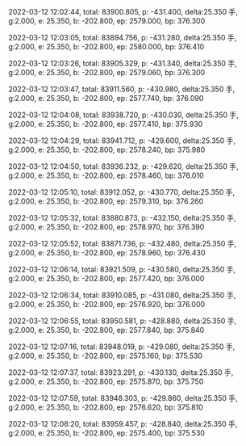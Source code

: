 2022-03-12 12:02:44, total: 83900.805, p: -431.400, delta:25.350 手, g:2.000, e: 25.350, b: -202.800, ep: 2579.000, bp: 376.300

2022-03-12 12:03:05, total: 83894.756, p: -431.280, delta:25.350 手, g:2.000, e: 25.350, b: -202.800, ep: 2580.000, bp: 376.410

2022-03-12 12:03:26, total: 83905.329, p: -431.340, delta:25.350 手, g:2.000, e: 25.350, b: -202.800, ep: 2579.060, bp: 376.300

2022-03-12 12:03:47, total: 83911.560, p: -430.980, delta:25.350 手, g:2.000, e: 25.350, b: -202.800, ep: 2577.740, bp: 376.090

2022-03-12 12:04:08, total: 83938.720, p: -430.030, delta:25.350 手, g:2.000, e: 25.350, b: -202.800, ep: 2577.410, bp: 375.930

2022-03-12 12:04:29, total: 83941.712, p: -429.600, delta:25.350 手, g:2.000, e: 25.350, b: -202.800, ep: 2578.240, bp: 375.980

2022-03-12 12:04:50, total: 83936.232, p: -429.620, delta:25.350 手, g:2.000, e: 25.350, b: -202.800, ep: 2578.460, bp: 376.010

2022-03-12 12:05:10, total: 83912.052, p: -430.770, delta:25.350 手, g:2.000, e: 25.350, b: -202.800, ep: 2579.310, bp: 376.260

2022-03-12 12:05:32, total: 83880.873, p: -432.150, delta:25.350 手, g:2.000, e: 25.350, b: -202.800, ep: 2578.970, bp: 376.390

2022-03-12 12:05:52, total: 83871.736, p: -432.480, delta:25.350 手, g:2.000, e: 25.350, b: -202.800, ep: 2578.960, bp: 376.430

2022-03-12 12:06:14, total: 83921.509, p: -430.580, delta:25.350 手, g:2.000, e: 25.350, b: -202.800, ep: 2577.420, bp: 376.000

2022-03-12 12:06:34, total: 83910.085, p: -431.080, delta:25.350 手, g:2.000, e: 25.350, b: -202.800, ep: 2576.920, bp: 376.000

2022-03-12 12:06:55, total: 83950.581, p: -428.880, delta:25.350 手, g:2.000, e: 25.350, b: -202.800, ep: 2577.840, bp: 375.840

2022-03-12 12:07:16, total: 83948.019, p: -429.080, delta:25.350 手, g:2.000, e: 25.350, b: -202.800, ep: 2575.160, bp: 375.530

2022-03-12 12:07:37, total: 83923.291, p: -430.130, delta:25.350 手, g:2.000, e: 25.350, b: -202.800, ep: 2575.870, bp: 375.750

2022-03-12 12:07:59, total: 83948.303, p: -429.860, delta:25.350 手, g:2.000, e: 25.350, b: -202.800, ep: 2576.620, bp: 375.810

2022-03-12 12:08:20, total: 83959.457, p: -428.840, delta:25.350 手, g:2.000, e: 25.350, b: -202.800, ep: 2575.400, bp: 375.530